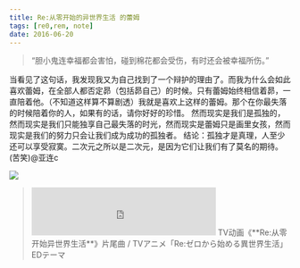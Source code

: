 ```yaml
---
title: Re:从零开始的异世界生活 的蕾姆
tags: [re0,rem, note]
date: 2016-06-20
---
```


> “胆小鬼连幸福都会害怕，碰到棉花都会受伤，有时还会被幸福所伤。”

当看见了这句话，我发现我又为自己找到了一个辩护的理由了。而我为什么会如此喜欢蕾姆，在全部人都否定昴（包括昴自己）的时候。只有蕾姆始终相信着昴，一直陪着他。（不知道这样算不算剧透）我就是喜欢上这样的蕾姆。那个在你最失落的时候陪着你的人，如果有的话，请你好好的珍惜。
然而现实是我们是孤独的，然而现实是我们只能独享自己最失落的时光，然而现实是蕾姆只是画里女孩，然而现实是我们的努力只会让我们成为成功的孤独者。
结论：孤独才是真理，人至少还可以享受寂寞。二次元之所以是二次元，是因为它们让我们有了莫名的期待。
(苦笑)@亚连c

![](https://raw.githubusercontent.com/xieguigang/xieguigang.github.io-hexo/master/images/c/Rem.png)

<!--more-->

> <iframe frameborder="no" border="0" marginwidth="0" marginheight="0" width=330 height=86 src="http://music.163.com/outchain/player?type=2&id=413961906&auto=1&height=66"></iframe>
> TV动画《**Re:从零开始异世界生活**》片尾曲 / TVアニメ「Re:ゼロから始める異世界生活」EDテーマ